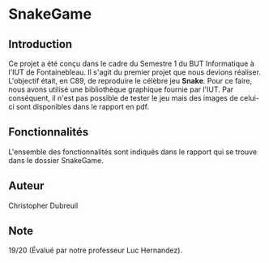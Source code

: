 # SnakeGame


## Introduction

Ce projet a été conçu dans le cadre du Semestre 1 du BUT Informatique à l'IUT de Fontainebleau. Il s'agit du premier projet que nous devions réaliser. L'objectif était, en C89, de reproduire le célèbre jeu **Snake**.
Pour ce faire, nous avons utilisé une bibliothèque graphique fournie par l'IUT. Par conséquent, il n'est pas possible de tester le jeu mais des images de celui-ci sont disponibles dans le rapport en pdf.

## Fonctionnalités

L'ensemble des fonctionnalités sont indiqués dans le rapport qui se trouve dans le dossier SnakeGame.

## Auteur

Christopher Dubreuil

## Note

19/20 (Évalué par notre professeur Luc Hernandez).


